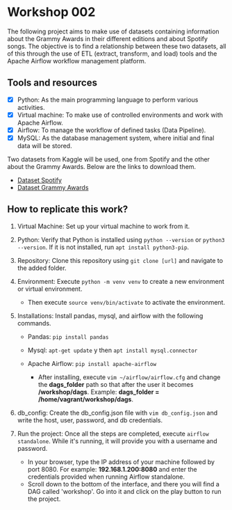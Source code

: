 # Workshop 002
The following project aims to make use of datasets containing information about the Grammy Awards in their different editions and about Spotify songs. The objective is to find a relationship between these two datasets, all of this through the use of ETL (extract, transform, and load) tools and the Apache Airflow workflow management platform.
## Tools and resources
- [x] Python: As the main programming language to perform various activities.
- [x] Virtual machine: To make use of controlled environments and work with Apache Airflow.
- [x] Airflow: To manage the workflow of defined tasks (Data Pipeline).
- [x] MySQL: As the database management system, where initial and final data will be stored.

Two datasets from Kaggle will be used, one from Spotify and the other about the Grammy Awards. Below are the links to download them.
- [Dataset Spotify](https://www.kaggle.com/datasets/maharshipandya/-spotify-tracks-dataset)
- [Dataset Grammy Awards](https://www.kaggle.com/datasets/unanimad/grammy-awards)

## How to replicate this work?
1. Virtual Machine: Set up your virtual machine to work from it.
   
3. Python: Verify that Python is installed using `python --version` or `python3 --version`. If it is not installed, run `apt install python3-pip`.
4. Repository: Clone this repository using `git clone [url]` and navigate to the added folder.
5. Environment: Execute `python -m venv venv` to create a new environment or virtual environment.
   - Then execute `source venv/bin/activate` to activate the environment.
6. Installations: Install pandas, mysql, and airflow with the following commands.
   
   - Pandas: `pip install pandas`
     
   - Mysql: `apt-get update` y then `apt install mysql.connector`
   - Apache Airflow: `pip install apache-airflow`
        - After installing, execute `vim ~/airflow/airflow.cfg` and change the **dags_folder** path so that after the user it becomes **/workshop/dags**. Example: **dags_folder = /home/vagrant/workshop/dags**.
7. db_config: Create the db_config.json file with `vim db_config.json` and write the host, user, password, and db credentials.
8. Run the project: Once all the steps are completed, execute `airflow standalone`. While it's running, it will provide you with a username and password.
   - In your browser, type the IP address of your machine followed by port 8080. For example: **192.168.1.200:8080** and enter the credentials provided when running Airflow standalone.
   - Scroll down to the bottom of the interface, and there you will find a DAG called 'workshop'. Go into it and click on the play button to run the project.







